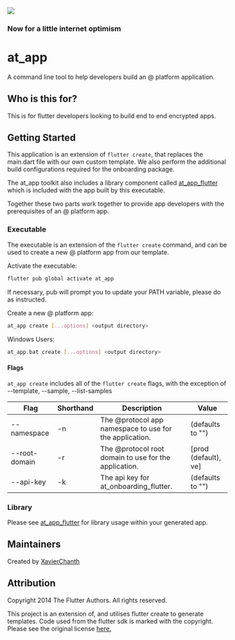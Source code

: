 <img src="https://atsign.dev/assets/img/@dev.png?sanitize=true">

### Now for a little internet optimism

# at_app

A command line tool to help developers build an @ platform application.

## Who is this for?

This is for flutter developers looking to build end to end encrypted apps.

## Getting Started

This application is an extension of `flutter create`, that replaces the main.dart file with our own custom template. We also perform the additional build configurations required for the onboarding package.

The at_app toolkit also includes a library component called [at_app_flutter](https://pub.dev/packages/at_app_flutter) which is included with the app built by this executable.

Together these two parts work together to provide app developers with the prerequisites of an @ platform app.

### Executable

The executable is an extension of the `flutter create` command, and can be used to create a new @ platform app from our template.

Activate the executable:

```sh
flutter pub global activate at_app
```

If necessary, pub will prompt you to update your PATH variable, please do as instructed.

Create a new @ platform app:

```sh
at_app create [...options] <output directory>
```

Windows Users:

```sh
at_app.bat create [...options] <output directory>
```

#### Flags

`at_app create` includes all of the `flutter create` flags, with the exception of --template, --sample, --list-samples

| Flag          | Shorthand | Description                                             | Value                |
| ------------- | --------- | ------------------------------------------------------- | -------------------- |
| --namespace   | -n        | The @protocol app namespace to use for the application. | (defaults to "")     |
| --root-domain | -r        | The @protocol root domain to use for the application.   | [prod (default), ve] |
| --api-key     | -k        | The api key for at_onboarding_flutter.                  | (defaults to "")     |

### Library

Please see [at_app_flutter](https://pub.dev/packages/at_app_flutter) for library usage within your generated app.

## Maintainers

Created by [XavierChanth](https://github.com/xavierchanth)

## Attribution

Copyright 2014 The Flutter Authors. All rights reserved.

This project is an extension of, and utilises flutter create to generate templates.
Code used from the flutter sdk is marked with the copyright.
Please see the original license [here.](https://github.com/flutter/flutter/blob/master/LICENSE)
